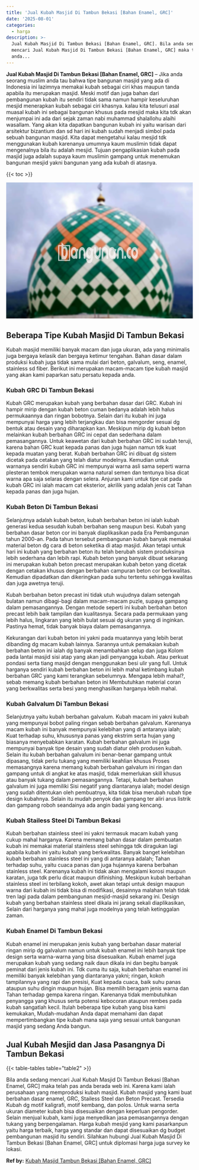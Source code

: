 ```yaml
---
title: 'Jual Kubah Masjid Di Tambun Bekasi [Bahan Enamel, GRC]'
date: '2025-08-01'
categories:
  - harga
description: >-
  Jual Kubah Masjid Di Tambun Bekasi [Bahan Enamel, GRC]. Bila anda sedang
  mencari Jual Kubah Masjid Di Tambun Bekasi [Bahan Enamel, GRC] maka telah pas
  anda...
---
```


**Jual Kubah Masjid Di Tambun Bekasi \[Bahan Enamel, GRC\]** – Jika anda seorang muslim anda tau bahwa tipe bangunan masjid yang ada di Indonesia ini lazimnya memakai kubah sebagai ciri khas maupun tanda apabila itu merupakan masjid. Meski motif dan juga bahan dari pembangunan kubah itu sendiri tidak sama namun hampir keseluruhan mesjid menerapkan kubah sebagai ciri khasnya. kalau kita telusuri asal muasal kubah ini sebagai bangunan khusus pada mesjid maka kita tdk akan menjumpai ini ada dari sejak zaman nabi muhammad shalallohu alaihi wasallam. Yang akan kita dapatkan bangunan kubah ini yaitu warisan dari arsitektur bizantium dan sd hari ini kubah sudah menjadi simbol pada sebuah bangunan masjid. Kita dapat mengetahui kalau mesjid tdk menggunakan kubah karenanya umumnya kaum muslimin tidak dapat mengenalnya bila itu adalah mesjid. Tujuan pengaplikasian kubah pada masjid juga adalah supaya kaum muslimin gampang untuk menemukan bangunan mesjid yakni bangunan yang ada kubah di atasnya.

{{< toc >}}

![Jual Kubah Masjid Di Tambun Bekasi [Bahan Enamel, GRC]](/images/jual-kubah-masjid-07.png)

## Beberapa Tipe Kubah Masjid Di Tambun Bekasi

Kubah masjid memiliki banyak macam dan juga ukuran, ada yang minimalis juga bergaya kelasik dan bergaya ketimur tengahan. Bahan dasar dalam produksi kubah juga tidak sama mulai dari beton, galvalum, seng, enamel, stainless sd fiber. Berikut ini merupakan macam-macam tipe kubah masjid yang akan kami paparkan satu persatu kepada anda.

### Kubah GRC Di Tambun Bekasi

Kubah GRC merupakan kubah yang berbahan dasar dari GRC. Kubah ini hampir mirip dengan kubah beton cuman bedanya adalah lebih halus permukaannya dan ringan bobotnya. Selain dari itu kubah ini juga mempunyai harga yang lebih terjangkau dan bisa mengorder sesuai dg bentuk atau desain yang diharapkan kan. Meskipun mirip dg kubah beton melainkan kubah berbahan GRC ini cepat dan sederhana dalam pemasangannya. Untuk keawetan dari kubah berbahan GRC ini sudah teruji, karena bahan GRC kuat kepada panas dan juga hujan namun tdk kuat kepada muatan yang berat. Kubah berbahan GRC ini dibuat dg sistem dicetak pada cetakan yang telah diatur modelnya. Kemudian untuk warnanya sendiri kubah GRC ini mempunyai warna asli sama seperti warna plesteran tembok merupakan warna natural semen dan tentunya bisa dicat warna apa saja selaras dengan selera. Anjuran kami untuk tipe cat pada kubah GRC ini ialah macam cat eksterior, akrilik yang adalah jenis cat Tahan kepada panas dan juga hujan.

### Kubah Beton Di Tambun Bekasi

Selanjutnya adalah kubah beton, kubah berbahan beton ini ialah kubah generasi kedua sesudah kubah berbahan seng maupun besi. Kubah yang berbahan dasar beton cor ini banyak diaplikasikan pada Era Pembangunan tahun 2000-an. Pada tahun tersebut pembangunan kubah banyak memakai material beton dg cara di beton seketika di atap masjid. Akan tetapi untuk hari ini kubah yang berbahan beton itu telah berubah sistem produksinya lebih sederhana dan lebih rapi. Kubah beton yang banyak dibuat sekarang ini merupakan kubah beton precast merupakan kubah beton yang dicetak dengan cetakan khusus dengan berbahan campuran beton cor berkwalitas. Kemudian dipadatkan dan dikeringkan pada suhu tertentu sehingga kwalitas dan juga awetnya teruji.

Kubah berbahan beton precast ini tidak utuh wujudnya dalam setengah bulatan namun dibagi-bagi dalam macam-macam puzle, supaya gampang dalam pemasangannya. Dengan metode seperti ini kubah berbahan beton precast lebih baik tampilan dan kualitasnya. Secara pada permukaan yang lebih halus, lingkaran yang lebih bulat sesuai dg ukuran yang di inginkan. Pastinya hemat, tidak banyak biaya dalam pemasangannya.

Kekurangan dari kubah beton ini yakni pada muatannya yang lebih berat dibanding dg macam kubah lainnya. Sarannya untuk pemakaian kubah berbahan beton ini ialah dg banyak menambahkan selup dan juga Kolom pada lantai masjid sisi atap yang akan jadi penyangga kubah. Atau perkuat pondasi serta tiang masjid dengan menggunakan besi ulir yang full. Untuk harganya sendiri kubah berbahan beton ini lebih mahal ketimbang kubah berbahan GRC yang kami terangkan sebelumnya. Mengapa lebih mahal?, sebab memang kubah berbahan beton ini Membutuhkan material coran yang berkwalitas serta besi yang menghasilkan harganya lebih mahal.

### Kubah Galvalum Di Tambun Bekasi

Selanjutnya yaitu kubah berbahan galvalum. Kubah macam ini yakni kubah yang mempunyai bobot paling ringan sebab berbahan galvalum. Karenanya macam kubah ini banyak mempunyai kelebihan yang di antaranya ialah; Kuat terhadap suhu, khususnya panas yang ekstrim serta hujan yang biasanya menyebabkan karatan. Kubah berbahan galvalum ini juga mempunyai banyak tipe desain yang sudah diatur oleh produsen kubah. Selain itu kubah berbahan galvalum ini benar-benar gampang untuk dipasang, tidak perlu tukang yang memiliki keahlian khusus Proses memasangnya karena memang kubah berbahan galvalum ini ringan dan gampang untuk di angkat ke atas masjid, tidak memerlukan skill khusus atau banyak tukang dalam pemasangannya. Tetapi, kubah berbahan galvalum ini juga memiliki Sisi negatif yang diantaranya ialah; model design yang sudah ditentukan oleh pembuatnya, kita tidak bisa merubah rubah tipe design kubahnya. Selain itu mudah penyok dan gampang ter aliri arus listrik dan gampang roboh seandainya ada angin badai yang kencang.

### Kubah Stailess Steel Di Tambun Bekasi

Kubah berbahan stainless steel ini yakni termasuk macam kubah yang cukup mahal harganya. Karena memang bahan dasar dalam pembuatan kubah ini memakai material stainless steel sehingga tdk diragukan lagi apabila kubah ini yaitu kubah yang berkwalitas. Banyak banget kelebihan kubah berbahan stainless steel ini yang di antaranya adalah; Tahan terhadap suhu, yaitu cuaca panas dan juga hujannya karena berbahan stainless steel. Karenanya kubah ini tidak akan mengalami korosi maupun karatan, juga tdk perlu dicat maupun difinishing. Meskipun kubah berbahan stainless steel ini terbilang kokoh, awet akan tetapi untuk design maupun warna dari kubah ini tidak bisa di modifikasi, desainnya malahan telah tidak tren lagi pada dalam pembangunan mesjid-masjid sekarang ini. Design kubah yang berbahan stainless steel dikala ini jarang sekali diaplikasikan, Selain dari harganya yang mahal juga modelnya yang telah ketinggalan zaman.

### Kubah Enamel Di Tambun Bekasi

Kubah enamel ini merupakan jenis kubah yang berbahan dasar material ringan mirip dg galvalum namun untuk kubah enamel ini lebih banyak tipe design serta warna-warna yang bisa disesuaikan. Kubah enamel juga merupakan kubah yang sedang naik daun dikala ini dan begitu banyak peminat dari jenis kubah ini. Tdk cuma itu saja, kubah berbahan enamel ini memiliki banyak kelebihan yang diantaranya yakni; ringan, kokoh tampilannya yang rapi dan presisi, Kuat kepada cuaca, baik suhu panas ataupun suhu dingin maupun hujan. Bisa memilih beragam jenis warna dan Tahan terhadap gempa karena ringan. Karenanya tidak membutuhkan penyangga yang khusus serta potensi kebocoran ataupun rembes pada kubah sangatlah kecil. Itulah beberapa tipe kubah yang bisa kami kemukakan, Mudah-mudahan Anda dapat memahami dan dapat mempertimbangkan tipe kubah mana saja yang sesuai untuk bangunan masjid yang sedang Anda bangun.

## Jual Kubah Mesjid dan Jasa Pasangnya Di Tambun Bekasi

{{< table-tables table="table2" >}}

Bila anda sedang mencari Jual Kubah Masjid Di Tambun Bekasi \[Bahan Enamel, GRC\] maka telah pas anda berada web ini. Karena kami ialah perusahaan yang memproduksi kubah masjid. Kubah masjid yang kami buat berbahan dasar enamel, GRC, Stailess Steel dan Beton Precast. Tersedia Kubah dg motif kaligrafi, motif kembang, dan polos. Untuk warna serta ukuran diameter kubah bisa disesuaikan dengan keperluan pengorder. Selain menjual kubah, kami juga menyedikan jasa pemasangannya dengan tukang yang berpengalaman. Harga kubah mesjid yang kami pasarkanpun yaitu harga terbaik, harga yang standar dan dapat disesuaikan dg budget pembangunan masjid itu sendiri. Silahkan hubungi Jual Kubah Masjid Di Tambun Bekasi \[Bahan Enamel, GRC\] untuk diplomasi harga juga survey ke lokasi.

**Ref by:** [Kubah Masjid Tambun Bekasi [Bahan Enamel, GRC]](https://id.wikipedia.org/wiki/Kubah)
